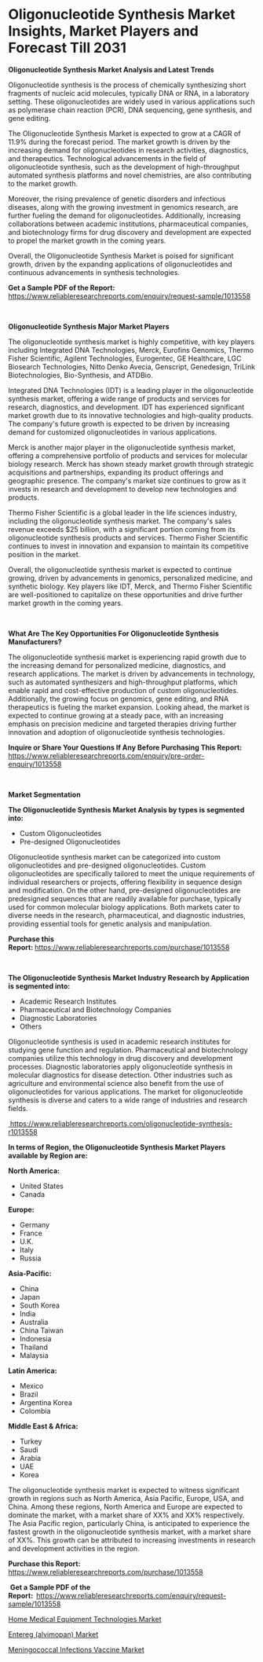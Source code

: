 <p><h1>Oligonucleotide Synthesis Market Insights, Market Players and Forecast Till 2031</h1></p><p><strong>Oligonucleotide Synthesis Market Analysis and Latest Trends</strong></p>
<p><p>Oligonucleotide synthesis is the process of chemically synthesizing short fragments of nucleic acid molecules, typically DNA or RNA, in a laboratory setting. These oligonucleotides are widely used in various applications such as polymerase chain reaction (PCR), DNA sequencing, gene synthesis, and gene editing.</p><p>The Oligonucleotide Synthesis Market is expected to grow at a CAGR of 11.9% during the forecast period. The market growth is driven by the increasing demand for oligonucleotides in research activities, diagnostics, and therapeutics. Technological advancements in the field of oligonucleotide synthesis, such as the development of high-throughput automated synthesis platforms and novel chemistries, are also contributing to the market growth.</p><p>Moreover, the rising prevalence of genetic disorders and infectious diseases, along with the growing investment in genomics research, are further fueling the demand for oligonucleotides. Additionally, increasing collaborations between academic institutions, pharmaceutical companies, and biotechnology firms for drug discovery and development are expected to propel the market growth in the coming years.</p><p>Overall, the Oligonucleotide Synthesis Market is poised for significant growth, driven by the expanding applications of oligonucleotides and continuous advancements in synthesis technologies.</p></p>
<p><strong>Get a Sample PDF of the Report:&nbsp;</strong> <a href="https://www.reliableresearchreports.com/enquiry/request-sample/1013558">https://www.reliableresearchreports.com/enquiry/request-sample/1013558</a></p>
<p>&nbsp;</p>
<p><strong>Oligonucleotide Synthesis Major Market Players</strong></p>
<p><p>The oligonucleotide synthesis market is highly competitive, with key players including Integrated DNA Technologies, Merck, Eurofins Genomics, Thermo Fisher Scientific, Agilent Technologies, Eurogentec, GE Healthcare, LGC Biosearch Technologies, Nitto Denko Avecia, Genscript, Genedesign, TriLink Biotechnologies, Bio-Synthesis, and ATDBio.</p><p>Integrated DNA Technologies (IDT) is a leading player in the oligonucleotide synthesis market, offering a wide range of products and services for research, diagnostics, and development. IDT has experienced significant market growth due to its innovative technologies and high-quality products. The company's future growth is expected to be driven by increasing demand for customized oligonucleotides in various applications.</p><p>Merck is another major player in the oligonucleotide synthesis market, offering a comprehensive portfolio of products and services for molecular biology research. Merck has shown steady market growth through strategic acquisitions and partnerships, expanding its product offerings and geographic presence. The company's market size continues to grow as it invests in research and development to develop new technologies and products.</p><p>Thermo Fisher Scientific is a global leader in the life sciences industry, including the oligonucleotide synthesis market. The company's sales revenue exceeds $25 billion, with a significant portion coming from its oligonucleotide synthesis products and services. Thermo Fisher Scientific continues to invest in innovation and expansion to maintain its competitive position in the market.</p><p>Overall, the oligonucleotide synthesis market is expected to continue growing, driven by advancements in genomics, personalized medicine, and synthetic biology. Key players like IDT, Merck, and Thermo Fisher Scientific are well-positioned to capitalize on these opportunities and drive further market growth in the coming years.</p></p>
<p>&nbsp;</p>
<p><strong>What Are The Key Opportunities For Oligonucleotide Synthesis Manufacturers?</strong></p>
<p><p>The oligonucleotide synthesis market is experiencing rapid growth due to the increasing demand for personalized medicine, diagnostics, and research applications. The market is driven by advancements in technology, such as automated synthesizers and high-throughput platforms, which enable rapid and cost-effective production of custom oligonucleotides. Additionally, the growing focus on genomics, gene editing, and RNA therapeutics is fueling the market expansion. Looking ahead, the market is expected to continue growing at a steady pace, with an increasing emphasis on precision medicine and targeted therapies driving further innovation and adoption of oligonucleotide synthesis technologies.</p></p>
<p><strong>Inquire or Share Your Questions If Any Before Purchasing This Report:</strong> <a href="https://www.reliableresearchreports.com/enquiry/pre-order-enquiry/1013558">https://www.reliableresearchreports.com/enquiry/pre-order-enquiry/1013558</a></p>
<p>&nbsp;</p>
<p><strong>Market Segmentation</strong></p>
<p><strong>The Oligonucleotide Synthesis Market Analysis by types is segmented into:</strong></p>
<p><ul><li>Custom Oligonucleotides</li><li>Pre-designed Oligonucleotides</li></ul></p>
<p><p>Oligonucleotide synthesis market can be categorized into custom oligonucleotides and pre-designed oligonucleotides. Custom oligonucleotides are specifically tailored to meet the unique requirements of individual researchers or projects, offering flexibility in sequence design and modification. On the other hand, pre-designed oligonucleotides are predesigned sequences that are readily available for purchase, typically used for common molecular biology applications. Both markets cater to diverse needs in the research, pharmaceutical, and diagnostic industries, providing essential tools for genetic analysis and manipulation.</p></p>
<p><strong>Purchase this Report:&nbsp;</strong><a href="https://www.reliableresearchreports.com/purchase/1013558">https://www.reliableresearchreports.com/purchase/1013558</a></p>
<p>&nbsp;</p>
<p><strong>The Oligonucleotide Synthesis Market Industry Research by Application is segmented into:</strong></p>
<p><ul><li>Academic Research Institutes</li><li>Pharmaceutical and Biotechnology Companies</li><li>Diagnostic Laboratories</li><li>Others</li></ul></p>
<p><p>Oligonucleotide synthesis is used in academic research institutes for studying gene function and regulation. Pharmaceutical and biotechnology companies utilize this technology in drug discovery and development processes. Diagnostic laboratories apply oligonucleotide synthesis in molecular diagnostics for disease detection. Other industries such as agriculture and environmental science also benefit from the use of oligonucleotides for various applications. The market for oligonucleotide synthesis is diverse and caters to a wide range of industries and research fields.</p></p>
<p><a href="https://www.reliableresearchreports.com/oligonucleotide-synthesis-r1013558">&nbsp;https://www.reliableresearchreports.com/oligonucleotide-synthesis-r1013558</a></p>
<p><strong>In terms of Region, the Oligonucleotide Synthesis Market Players available by Region are:</strong></p>
<p>
    <p> <strong> North America: </strong>
        <ul>
            <li>United States</li>
            <li>Canada</li>
        </ul>
        </p> 
    <p> <strong> Europe: </strong>
        <ul>
            <li>Germany</li>
            <li>France</li>
            <li>U.K.</li>
            <li>Italy</li>
            <li>Russia</li>
        </ul>
        </p> 
    <p> <strong> Asia-Pacific: </strong>
        <ul>
            <li>China</li>
            <li>Japan</li>
            <li>South Korea</li>
            <li>India</li>
            <li>Australia</li>
            <li>China Taiwan</li>
            <li>Indonesia</li>
            <li>Thailand</li>
            <li>Malaysia</li>
        </ul>
        </p> 
    <p> <strong> Latin America: </strong>
        <ul>
            <li>Mexico</li>
            <li>Brazil</li>
            <li>Argentina Korea</li>
            <li>Colombia</li>
        </ul>
        </p> 
    <p> <strong> Middle East & Africa: </strong>
        <ul>
            <li>Turkey</li>
            <li>Saudi</li>
            <li>Arabia</li>
            <li>UAE</li>
            <li>Korea</li>
        </ul>
    </p>
    </p>
<p><p>The oligonucleotide synthesis market is expected to witness significant growth in regions such as North America, Asia Pacific, Europe, USA, and China. Among these regions, North America and Europe are expected to dominate the market, with a market share of XX% and XX% respectively. The Asia Pacific region, particularly China, is anticipated to experience the fastest growth in the oligonucleotide synthesis market, with a market share of XX%. This growth can be attributed to increasing investments in research and development activities in the region.</p></p>
<p><strong>Purchase this Report: </strong><a href="https://www.reliableresearchreports.com/purchase/1013558">https://www.reliableresearchreports.com/purchase/1013558</a></p>
<p>&nbsp;<strong>Get a Sample PDF of the Report:&nbsp;&nbsp;</strong><a href="https://www.reliableresearchreports.com/enquiry/request-sample/1013558">https://www.reliableresearchreports.com/enquiry/request-sample/1013558</a></p>
<p><strong></strong></p>
<p><p><a href="https://www.linkedin.com/pulse/home-medical-equipment-technologies-market-size-cagr-trends-2024-2030-ao1wf">Home Medical Equipment Technologies Market</a></p><p><a href="https://www.linkedin.com/pulse/entereg-alvimopan-market-trends-forecast-competitive-analysis-umrzf">Entereg (alvimopan) Market</a></p><p><a href="https://www.linkedin.com/pulse/meningococcal-infections-vaccine-market-key-successful-business-hn4le">Meningococcal Infections Vaccine Market</a></p></p>